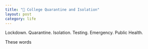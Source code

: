 ```yaml
---
title: "🧼 College Quarantine and Isolation"
layout: post
category: life
---
```


Lockdown. Quarantine. Isolation. Testing. Emergency. Public Health.

These words 